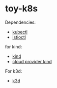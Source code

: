 # toy-k8s

Dependencies:
- [kubectl](https://kubernetes.io/docs/tasks/tools/install-kubectl-linux/)
- [istioctl](https://istio.io/latest/docs/reference/commands/istioctl/)

for kind:
- [kind](https://kind.sigs.k8s.io/docs/user/quick-start/#installation)
- [cloud provider kind](https://github.com/kubernetes-sigs/cloud-provider-kind)

For k3d:
- [k3d](https://k3d.io/stable/)